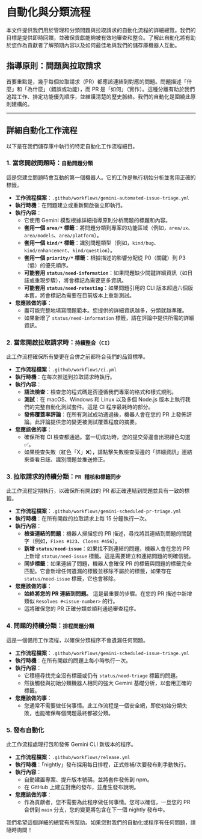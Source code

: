 # 自動化與分類流程

本文件提供我們用於管理和分類問題與拉取請求的自動化流程的詳細總覽。我們的目標是提供即時回饋，並確保貢獻能夠被有效地審查和整合。了解此自動化將有助於您作為貢獻者了解預期內容以及如何最佳地與我們的儲存庫機器人互動。

## 指導原則：問題與拉取請求

首要重點是，幾乎每個拉取請求（PR）都應該連結到對應的問題。問題描述「什麼」和「為什麼」（錯誤或功能），而 PR 是「如何」（實作）。這種分離有助於我們追蹤工作、排定功能優先順序，並維護清楚的歷史脈絡。我們的自動化是圍繞此原則建構的。

---

## 詳細自動化工作流程

以下是在我們儲存庫中執行的特定自動化工作流程細目。

### 1. 當您開啟問題時：`自動問題分類`

這是您建立問題時會互動的第一個機器人。它的工作是執行初始分析並套用正確的標籤。

- **工作流程檔案**：`.github/workflows/gemini-automated-issue-triage.yml`
- **執行時機**：在問題建立或重新開啟後立即執行。
- **執行內容**：
  - 它使用 Gemini 模型根據詳細指導原則分析問題的標題和內容。
  - **套用一個 `area/*` 標籤**：將問題分類到專案的功能區域（例如，`area/ux`、`area/models`、`area/platform`）。
  - **套用一個 `kind/*` 標籤**：識別問題類型（例如，`kind/bug`、`kind/enhancement`、`kind/question`）。
  - **套用一個 `priority/*` 標籤**：根據描述的影響分配從 P0（關鍵）到 P3（低）的優先順序。
  - **可能套用 `status/need-information`**：如果問題缺少關鍵詳細資訊（如日誌或重現步驟），將會標記為需要更多資訊。
  - **可能套用 `status/need-retesting`**：如果問題引用的 CLI 版本超過六個版本舊，將會標記為需要在目前版本上重新測試。
- **您應該做的事**：
  - 盡可能完整地填寫問題範本。您提供的詳細資訊越多，分類就越準確。
  - 如果新增了 `status/need-information` 標籤，請在評論中提供所需的詳細資訊。

### 2. 當您開啟拉取請求時：`持續整合（CI）`

此工作流程確保所有變更在合併之前都符合我們的品質標準。

- **工作流程檔案**：`.github/workflows/ci.yml`
- **執行時機**：在每次推送到拉取請求時執行。
- **執行內容**：
  - **語法檢查**：檢查您的程式碼是否遵循我們專案的格式和樣式規則。
  - **測試**：在 macOS、Windows 和 Linux 以及多個 Node.js 版本上執行我們的完整自動化測試套件。這是 CI 程序最耗時的部分。
  - **發佈覆蓋率評論**：在所有測試成功通過後，機器人會在您的 PR 上發佈評論。此評論提供您的變更被測試覆蓋程度的摘要。
- **您應該做的事**：
  - 確保所有 CI 檢查都通過。當一切成功時，您的提交旁邊會出現綠色勾選 ✅。
  - 如果檢查失敗（紅色「X」❌），請點擊失敗檢查旁邊的「詳細資訊」連結來查看日誌、識別問題並推送修正。

### 3. 拉取請求的持續分類：`PR 稽核和標籤同步`

此工作流程定期執行，以確保所有開啟的 PR 都正確連結到問題並具有一致的標籤。

- **工作流程檔案**：`.github/workflows/gemini-scheduled-pr-triage.yml`
- **執行時機**：在所有開啟的拉取請求上每 15 分鐘執行一次。
- **執行內容**：
  - **檢查連結的問題**：機器人掃描您的 PR 描述，尋找將其連結到問題的關鍵字（例如，`Fixes #123`、`Closes #456`）。
  - **新增 `status/need-issue`**：如果找不到連結的問題，機器人會在您的 PR 上新增 `status/need-issue` 標籤。這是需要建立和連結問題的明確信號。
  - **同步標籤**：如果連結了問題，機器人會確保 PR 的標籤與問題的標籤完全匹配。它會新增任何遺漏的標籤並移除不屬於的標籤，如果存在 `status/need-issue` 標籤，它也會移除。
- **您應該做的事**：
  - **始終將您的 PR 連結到問題。** 這是最重要的步驟。在您的 PR 描述中新增類似 `Resolves #<issue-number>` 的行。
  - 這將確保您的 PR 正確分類並順利通過審查程序。

### 4. 問題的持續分類：`排程問題分類`

這是一個備用工作流程，以確保分類程序不會遺漏任何問題。

- **工作流程檔案**：`.github/workflows/gemini-scheduled-issue-triage.yml`
- **執行時機**：在所有開啟的問題上每小時執行一次。
- **執行內容**：
  - 它積極尋找完全沒有標籤或仍有 `status/need-triage` 標籤的問題。
  - 然後觸發與初始分類機器人相同的強大 Gemini 基礎分析，以套用正確的標籤。
- **您應該做的事**：
  - 您通常不需要做任何事情。此工作流程是一個安全網，即使初始分類失敗，也能確保每個問題最終都被分類。

### 5. 發布自動化

此工作流程處理打包和發佈 Gemini CLI 新版本的程序。

- **工作流程檔案**：`.github/workflows/release.yml`
- **執行時機**：「nightly」發布採用每日排程，正式修補/次要發布則手動執行。
- **執行內容**：
  - 自動建置專案、提升版本號碼，並將套件發佈到 npm。
  - 在 GitHub 上建立對應的發布，並產生發布說明。
- **您應該做的事**：
  - 作為貢獻者，您不需要為此程序做任何事情。您可以確信，一旦您的 PR 合併到 `main` 分支，您的變更將包含在下一個 nightly 發布中。

我們希望這個詳細的總覽有所幫助。如果您對我們的自動化或程序有任何問題，請隨時詢問！
